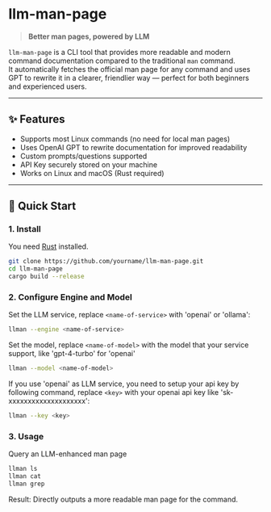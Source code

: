 # llm-man-page

> **Better man pages, powered by LLM**

`llm-man-page` is a CLI tool that provides more readable and modern command documentation compared to the traditional `man` command.  
It automatically fetches the official man page for any command and uses GPT to rewrite it in a clearer, friendlier way — perfect for both beginners and experienced users.

---

## ✨ Features

- Supports most Linux commands (no need for local man pages)
- Uses OpenAI GPT to rewrite documentation for improved readability
- Custom prompts/questions supported
- API Key securely stored on your machine
- Works on Linux and macOS (Rust required)

---

## 🚀 Quick Start

### 1. Install

You need [Rust](https://www.rust-lang.org/) installed.

```sh
git clone https://github.com/yourname/llm-man-page.git
cd llm-man-page
cargo build --release
```

### 2. Configure Engine and Model

Set the LLM service, replace `<name-of-service>` with 'openai' or 'ollama':

```sh
llman --engine <name-of-service>

```

Set the model, replace `<name-of-model>` with the model that your service support, like 'gpt-4-turbo' for 'openai'

```sh
llman --model <name-of-model>
```

If you use 'openai' as LLM service, you need to setup your api key by following command, replace `<key>` with your openai api key like 'sk-xxxxxxxxxxxxxxxxxxxx':

```sh
llman --key <key>
```

### 3. Usage

Query an LLM-enhanced man page

```sh
llman ls
llman cat
llman grep
```

Result: Directly outputs a more readable man page for the command.
